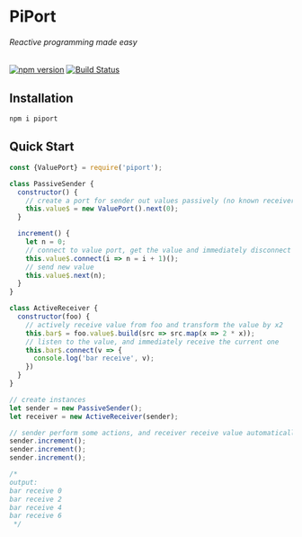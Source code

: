 # PiPort

###### Reactive programming made easy

[![npm version](https://badge.fury.io/js/dredd.svg)](https://www.npmjs.com/package/piport)
[![Build Status](https://travis-ci.org/jackhftang/piport.svg?branch=master)](https://travis-ci.org/jackhftang/piport)


## Installation 

```bash
npm i piport 
```

## Quick Start 

```javascript
const {ValuePort} = require('piport');

class PassiveSender {
  constructor() {
    // create a port for sender out values passively (no known receiver)
    this.value$ = new ValuePort().next(0);
  }

  increment() {
    let n = 0;
    // connect to value port, get the value and immediately disconnect
    this.value$.connect(i => n = i + 1)();
    // send new value
    this.value$.next(n);
  }
}

class ActiveReceiver {
  constructor(foo) {
    // actively receive value from foo and transform the value by x2
    this.bar$ = foo.value$.build(src => src.map(x => 2 * x));
    // listen to the value, and immediately receive the current one
    this.bar$.connect(v => {
      console.log('bar receive', v);
    })
  }
}

// create instances
let sender = new PassiveSender();
let receiver = new ActiveReceiver(sender);

// sender perform some actions, and receiver receive value automatically
sender.increment();
sender.increment();
sender.increment();

/*
output:
bar receive 0
bar receive 2
bar receive 4
bar receive 6
 */


```

 
